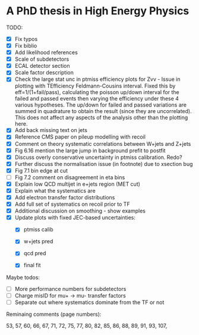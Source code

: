 # A PhD thesis in High Energy Physics

TODO:

- [x] Fix typos
- [x] Fix biblio
- [x] Add likelihood references
- [x] Scale of subdetectors
- [x] ECAL detector section
- [x] Scale factor description
- [x] Check the large stat unc in ptmiss efficiency plots for Zvv - Issue in plotting with TEfficiency Feldmann-Cousins interval. Fixed this by eff=1/(1+fail/pass), calculating the poisson up/down interval for the failed and passed events then varying the efficiency under these 4 various hypotheses. The up/down for failed and passed variations are summed in quadrature to obtain the result (since they are uncorrelated). This does not affect any aspects of the analysis other than the plotting here.
- [x] Add back missing text on jets
- [x] Reference CMS paper on pileup modelling with recoil
- [x] Comment on theory systematic correlations between W+jets and Z+jets
- [x] Fig 6.16 mention the large jump in background prefit to postfit
- [x] Discuss overly conservative uncertainty in ptmiss calibration. Redo?
- [x] Further discuss the normalisation issue (in footnote) due to xsection bug
- [x] Fig 7.1 bin edge at cut
- [ ] Fig 7.2 comment on disagreement in eta bins
- [x] Explain low QCD multijet in e+jets region (MET cut)
- [x] Explain what the systematics are
- [x] Add electron transfer factor distributions
- [x] Add full set of systematics on recoil prior to TF
- [x] Additional discussion on smoothing - show examples
- [x] Update plots with fixed JEC-based uncertainties:
  - [x] ptmiss calib
  - [x] w+jets pred
  - [x] qcd pred
  - [x] final fit


Maybe todos:

- [ ] More performance numbers for subdetectors
- [ ] Charge misID for mu+ -> mu- transfer factors
- [ ] Separate out where systematics dominate from the TF or not

Reminaing comments (page numbers):
 
53, 57, 60, 66, 67, 71, 72, 75, 77, 80, 82, 85, 86, 88, 89, 91, 93, 107,
